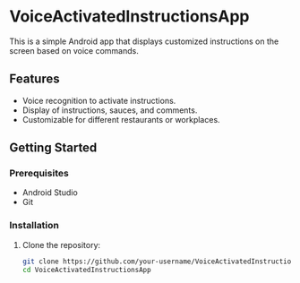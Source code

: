# VoiceActivatedInstructionsApp

This is a simple Android app that displays customized instructions on the screen based on voice commands.

## Features
- Voice recognition to activate instructions.
- Display of instructions, sauces, and comments.
- Customizable for different restaurants or workplaces.

## Getting Started

### Prerequisites
- Android Studio
- Git

### Installation
1. Clone the repository:
   ```bash
   git clone https://github.com/your-username/VoiceActivatedInstructionsApp.git
   cd VoiceActivatedInstructionsApp

